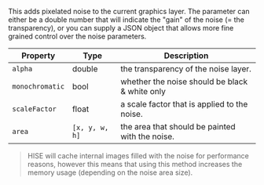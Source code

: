 This adds pixelated noise to the current graphics layer. The parameter can either be a double number that will indicate the "gain" of the noise (= the transparency), or you can supply a JSON object that allows more fine grained control over the noise parameters.

| Property | Type | Description |
| --- | --- | ------- |
| `alpha` | double | the transparency of the noise layer. |
| `monochromatic` | bool | whether the noise should be black & white only |
| `scaleFactor` | float | a scale factor that is applied to the noise. |
| `area` | `[x, y, w, h]` | the area that should be painted with the noise. |

> HISE will cache internal images filled with the noise for performance reasons, however this means that using this method increases the memory usage (depending on the noise area size).